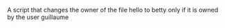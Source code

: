 A script that changes  the owner of the file hello to betty only if it is owned by the user guillaume

